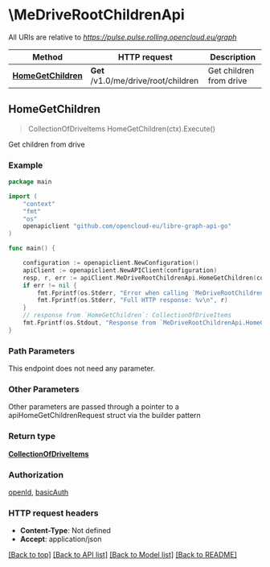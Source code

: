 # \MeDriveRootChildrenApi

All URIs are relative to *https://pulse.pulse.rolling.opencloud.eu/graph*

Method | HTTP request | Description
------------- | ------------- | -------------
[**HomeGetChildren**](MeDriveRootChildrenApi.md#HomeGetChildren) | **Get** /v1.0/me/drive/root/children | Get children from drive



## HomeGetChildren

> CollectionOfDriveItems HomeGetChildren(ctx).Execute()

Get children from drive

### Example

```go
package main

import (
	"context"
	"fmt"
	"os"
	openapiclient "github.com/opencloud-eu/libre-graph-api-go"
)

func main() {

	configuration := openapiclient.NewConfiguration()
	apiClient := openapiclient.NewAPIClient(configuration)
	resp, r, err := apiClient.MeDriveRootChildrenApi.HomeGetChildren(context.Background()).Execute()
	if err != nil {
		fmt.Fprintf(os.Stderr, "Error when calling `MeDriveRootChildrenApi.HomeGetChildren``: %v\n", err)
		fmt.Fprintf(os.Stderr, "Full HTTP response: %v\n", r)
	}
	// response from `HomeGetChildren`: CollectionOfDriveItems
	fmt.Fprintf(os.Stdout, "Response from `MeDriveRootChildrenApi.HomeGetChildren`: %v\n", resp)
}
```

### Path Parameters

This endpoint does not need any parameter.

### Other Parameters

Other parameters are passed through a pointer to a apiHomeGetChildrenRequest struct via the builder pattern


### Return type

[**CollectionOfDriveItems**](CollectionOfDriveItems.md)

### Authorization

[openId](../README.md#openId), [basicAuth](../README.md#basicAuth)

### HTTP request headers

- **Content-Type**: Not defined
- **Accept**: application/json

[[Back to top]](#) [[Back to API list]](../README.md#documentation-for-api-endpoints)
[[Back to Model list]](../README.md#documentation-for-models)
[[Back to README]](../README.md)

